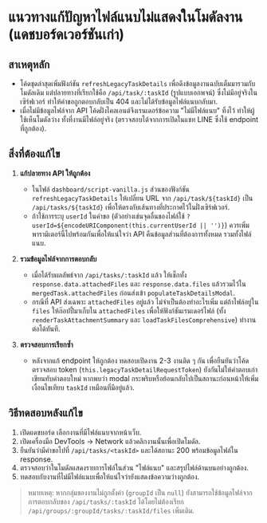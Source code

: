 # แนวทางแก้ปัญหาไฟล์แนบไม่แสดงในโมดัลงาน (แดชบอร์ดเวอร์ชันเก่า)

## สาเหตุหลัก
- โค้ดชุดล่าสุดเพิ่มฟังก์ชัน `refreshLegacyTaskDetails` เพื่อดึงข้อมูลงานฉบับเต็มมารวมกับโมดัลเดิม แต่ปลายทางที่เรียกใช้คือ `/api/task/:taskId` (รูปแบบเอกพจน์) ซึ่งไม่มีอยู่จริงในเซิร์ฟเวอร์ ทำให้คำขอถูกตอบกลับเป็น 404 และไม่ได้รับข้อมูลไฟล์แนบกลับมา.
- เมื่อไม่มีข้อมูลไฟล์จาก API โค้ดฝั่งไคลเอนต์จึงเรนเดอร์ข้อความ "ไม่มีไฟล์แนบ" ทิ้งไว้ ทำให้ผู้ใช้เห็นโมดัลว่าง ทั้งที่งานมีไฟล์อยู่จริง (ตรวจสอบได้จากการเปิดในแชท LINE ซึ่งใช้ endpoint ที่ถูกต้อง).

## สิ่งที่ต้องแก้ไข
1. **แก้ปลายทาง API ให้ถูกต้อง**
   - ในไฟล์ `dashboard/script-vanilla.js` ส่วนของฟังก์ชัน `refreshLegacyTaskDetails` ให้เปลี่ยน URL จาก `/api/task/${taskId}` เป็น `/api/tasks/${taskId}` เพื่อให้ตรงกับเส้นทางที่ประกาศไว้ในฝั่งเซิร์ฟเวอร์.
   - ถ้าใช้การระบุ `userId` ในคำขอ (ตัวอย่างเช่นจุดอื่นของไฟล์ใช้ `?userId=${encodeURIComponent(this.currentUserId || '')}`) ควรเพิ่มพารามิเตอร์นี้ไปพร้อมกันเพื่อให้แน่ใจว่า API คืนข้อมูลส่วนที่ต้องการทั้งหมด รวมทั้งไฟล์แนบ.

2. **รวมข้อมูลไฟล์จากการตอบกลับ**
   - เมื่อได้รับผลลัพธ์จาก `/api/tasks/:taskId` แล้ว ให้เช็กทั้ง `response.data.attachedFiles` และ `response.data.files` แล้วรวมไว้ใน `mergedTask.attachedFiles` ก่อนส่งเข้า `populateTaskDetailsModal`.
   - กรณีที่ API ส่งเฉพาะ `attachedFiles` อยู่แล้ว ไม่จำเป็นต้องทำอะไรเพิ่ม แต่ถ้าไฟล์อยู่ใน `files` ให้ก๊อปปี้มาเก็บใน `attachedFiles` เพื่อให้ฟังก์ชันเรนเดอร์ไฟล์ (ทั้ง `renderTaskAttachmentSummary` และ `loadTaskFilesComprehensive`) ทำงานต่อได้ทันที.

3. **ตรวจสอบการเรียกซ้ำ**
   - หลังจากแก้ endpoint ให้ถูกต้อง ทดสอบเปิดงาน 2-3 งานติด ๆ กัน เพื่อยืนยันว่าโค้ดตรวจสอบ token (`this.legacyTaskDetailRequestToken`) ยังกันไม่ให้คำตอบเก่าเขียนทับคำตอบใหม่ หากพบว่า modal กระพริบหรือย้อนกลับไปเป็นสถานะก่อนหน้าให้เพิ่มเงื่อนไขเทียบ `taskId` เหมือนที่มีอยู่แล้ว.

## วิธีทดสอบหลังแก้ไข
1. เปิดแดชบอร์ด เลือกงานที่มีไฟล์แนบจากหน้าเว็บ.
2. เปิดเครื่องมือ DevTools → Network แล้วคลิกงานนั้นเพื่อเปิดโมดัล.
3. ยืนยันว่ามีคำขอไปที่ `/api/tasks/<taskId>` และได้สถานะ 200 พร้อมข้อมูลไฟล์ใน response.
4. ตรวจสอบว่าในโมดัลแสดงรายการไฟล์ในส่วน "ไฟล์แนบ" และสรุปไฟล์ด้านบนอย่างถูกต้อง.
5. ทดสอบกับงานที่ไม่มีไฟล์แนบเพื่อให้แน่ใจว่ายังแสดงข้อความว่างถูกต้อง.

> หมายเหตุ: หากกลุ่มของงานไม่ถูกตั้งค่า (`groupId` เป็น `null`) ยังสามารถใช้ข้อมูลไฟล์จากการตอบกลับของ `/api/tasks/:taskId` ได้โดยไม่ต้องเรียก `/api/groups/:groupId/tasks/:taskId/files` เพิ่มเติม.
